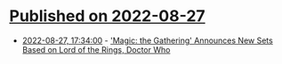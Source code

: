# [Published on 2022-08-27](index.md)

* [2022-08-27, 17:34:00](https://games.slashdot.org/story/22/08/27/0448209/magic-the-gathering-announces-new-sets-based-on-lord-of-the-rings-doctor-who?utm_source=rss1.0mainlinkanon&utm_medium=feed) - ['Magic: the Gathering' Announces New Sets Based on Lord of the Rings, Doctor Who](https://games.slashdot.org/story/22/08/27/0448209/magic-the-gathering-announces-new-sets-based-on-lord-of-the-rings-doctor-who?utm_source=rss1.0mainlinkanon&utm_medium=feed)
